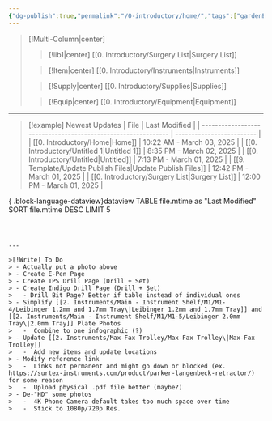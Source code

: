 ```yaml
---
{"dg-publish":true,"permalink":"/0-introductory/home/","tags":["gardenEntry"]}
---
```




>[!Multi-Column|center]
>>[!lib1|center] [[0.  Introductory/Surgery List\|Surgery List]]
>
>>[!Item|center] [[0.  Introductory/Instruments\|Instruments]]
>
>>[!Supply|center] [[0.  Introductory/Supplies\|Supplies]]
>
>>[!Equip|center] [[0.  Introductory/Equipment\|Equipment]]


---

>[!example] Newest Updates
> | File                                                          | Last Modified             |
> | ------------------------------------------------------------- | ------------------------- |
> | [[0.  Introductory/Home\|Home]]                            | 10:22 AM - March 03, 2025 |
> | [[0.  Introductory/Untitled 1\|Untitled 1]]                | 8:35 PM - March 02, 2025  |
> | [[0.  Introductory/Untitled\|Untitled]]                    | 7:13 PM - March 01, 2025  |
> | [[9. Template/Update Publish Files\|Update Publish Files]] | 12:42 PM - March 01, 2025 |
> | [[0.  Introductory/Surgery List\|Surgery List]]            | 12:00 PM - March 01, 2025 |
> 
{ .block-language-dataview}dataview
TABLE file.mtime as "Last Modified"
SORT file.mtime DESC
LIMIT 5
```



---

>[!Write] To Do
> - Actually put a photo above
> - Create E-Pen Page
> - Create TPS Drill Page (Drill + Set)
> - Create Indigo Drill Page (Drill + Set)
> 	- Drill Bit Page? Better if table instead of individual ones
> - Simplify [[2. Instruments/Main - Instrument Shelf/M1/M1-4/Leibinger 1.2mm and 1.7mm Tray\|Leibinger 1.2mm and 1.7mm Tray]] and [[2. Instruments/Main - Instrument Shelf/M1/M1-5/Leibinger 2.0mm Tray\|2.0mm Tray]] Plate Photos
> 	-  Combine to one infographic (?)
> - Update [[2. Instruments/Max-Fax Trolley/Max-Fax Trolley\|Max-Fax Trolley]]
> 	-  Add new items and update locations
> - Modify reference link
> 	-  Links not permanent and might go down or blocked (ex. https://surtex-instruments.com/product/parker-langenbeck-retractor/) for some reason
> 	-  Upload physical .pdf file better (maybe?)
> - De-"HD" some photos
> 	-  4K Phone Camera default takes too much space over time
> 	-  Stick to 1080p/720p Res.











